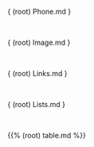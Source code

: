 { (root) Phone.md }

<br>

{ (root) Image.md }

<br>

{ (root) Links.md }

<br>

{ (root) Lists.md }

<br>

{{% (root) table.md %}}

